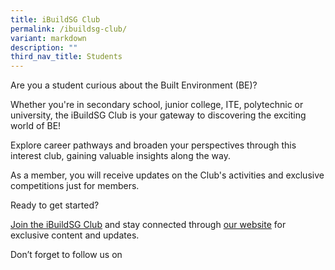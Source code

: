 ```yaml
---
title: iBuildSG Club
permalink: /ibuildsg-club/
variant: markdown
description: ""
third_nav_title: Students
---
```

<p>Are you a student curious about the Built Environment (BE)?</p>
<p>Whether you're in secondary school, junior college, ITE, polytechnic or
university, the iBuildSG Club is your gateway to discovering the exciting
world of BE!</p>
<p>Explore career pathways and broaden your perspectives through this interest club, gaining valuable insights along the way.</p>
<p>As a member, you will receive updates on the Club's activities and exclusive competitions just for members.</p>
<p>Ready to get started?</p>
<p><a href="https://form.gov.sg/5f113808dba1d90011ca8ff3">Join the iBuildSG Club</a> and stay connected through <a href="/ibuildsg-club/home/">our website</a> for exclusive content and updates.</p>
<p>Don’t forget to follow us on </p>